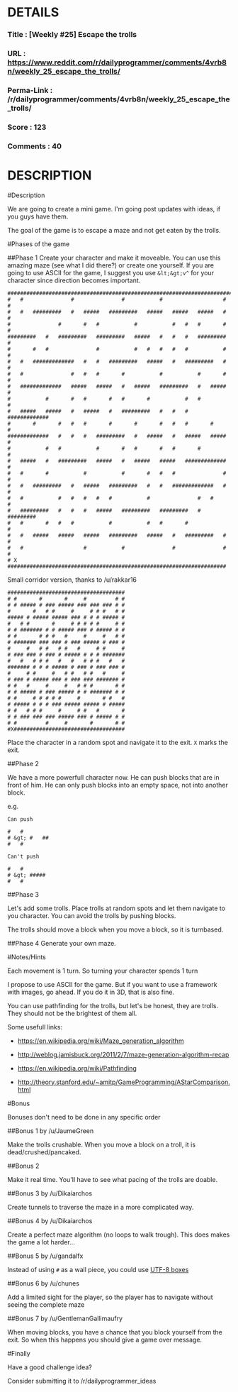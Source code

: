 # DETAILS
### Title      : [Weekly #25] Escape the trolls
### URL        : https://www.reddit.com/r/dailyprogrammer/comments/4vrb8n/weekly_25_escape_the_trolls/
### Perma-Link : /r/dailyprogrammer/comments/4vrb8n/weekly_25_escape_the_trolls/
### Score      : 123
### Comments   : 40

# DESCRIPTION
#Description

We are going to create a mini game. 
I'm going post updates with ideas, if you guys have them.

The goal of the game is to escape a maze and not get eaten by the trolls.

#Phases of the game

##Phase 1
Create your character and make it moveable.
You can use this amazing maze (see what I did there?) or create one yourself.
If you are going to use ASCII for the game, I suggest you use `&lt;&gt;v^` for your character since direction becomes important.

    #########################################################################
    #   #               #               #           #                   #   #
    #   #   #########   #   #####   #########   #####   #####   #####   #   #
    #               #       #   #           #           #   #   #       #   #
    #########   #   #########   #########   #####   #   #   #   #########   #
    #       #   #               #           #   #   #   #   #           #   #
    #   #   #############   #   #   #########   #####   #   #########   #   #
    #   #               #   #   #       #           #           #       #   #
    #   #############   #####   #####   #   #####   #########   #   #####   #
    #           #       #   #       #   #       #           #   #           #
    #   #####   #####   #   #####   #   #########   #   #   #   #############
    #       #       #   #   #       #       #       #   #   #       #       #
    #############   #   #   #   #########   #   #####   #   #####   #####   #
    #           #   #           #       #   #       #   #       #           #
    #   #####   #   #########   #####   #   #####   #####   #############   #
    #   #       #           #           #       #   #   #               #   #
    #   #   #########   #   #####   #########   #   #   #############   #   #
    #   #           #   #   #   #   #           #               #   #       #
    #   #########   #   #   #   #####   #########   #########   #   #########
    #   #       #   #   #           #           #   #       #               #
    #   #   #####   #####   #####   #########   #####   #   #########   #   #
    #   #                   #           #               #               #   #
    # X #####################################################################

Small corridor version, thanks to /u/rakkar16

    #####################################
    # #       #       #     #         # #
    # # ##### # ### ##### ### ### ### # #
    #       #   # #     #     # # #   # #
    ##### # ##### ##### ### # # # ##### #
    #   # #       #     # # # # #     # #
    # # ####### # # ##### ### # ##### # #
    # #       # # #   #     #     #   # #
    # ####### ### ### # ### ##### # ### #
    #     #   # #   # #   #     # #     #
    # ### ### # ### # ##### # # # #######
    #   #   # # #   #   #   # # #   #   #
    ####### # # # ##### # ### # ### ### #
    #     # #     #   # #   # #   #     #
    # ### # ##### ### # ### ### ####### #
    # #   #     #     #   # # #       # #
    # # ##### # ### ##### # # ####### # #
    # #     # # # # #     #       # #   #
    # ##### # # # ### ##### ##### # #####
    # #   # # #     #     # #   #       #
    # # ### ### ### ##### ### # ##### # #
    # #         #     #       #       # #
    #X###################################

Place the character in a random spot and navigate it to the exit. `X` marks the exit.

##Phase 2

We have a more powerfull character now. He can push blocks that are in front of him.
He can only push blocks into an empty space, not into another block.

e.g.

    Can push

    #   #     
    # &gt; #   ##
    #   #        

    Can't push
    
    #   #     
    # &gt; #####
    #   #   

##Phase 3

Let's add some trolls. Place trolls at random spots and let them navigate to you character.
You can avoid the trolls by pushing blocks. 

The trolls should move a block when you move a block, so it is turnbased.

##Phase 4
Generate your own maze.

#Notes/Hints

Each movement is 1 turn. So turning your character spends 1 turn

I propose to use ASCII for the game. 
But if you want to use a framework with images, go ahead. If you do it in 3D, that is also fine.

You can use pathfinding for the trolls, but let's be honest, they are trolls. They should not be the brightest of them all.

Some usefull links:

- https://en.wikipedia.org/wiki/Maze_generation_algorithm
- http://weblog.jamisbuck.org/2011/2/7/maze-generation-algorithm-recap

- https://en.wikipedia.org/wiki/Pathfinding
- http://theory.stanford.edu/~amitp/GameProgramming/AStarComparison.html

#Bonus

Bonuses don't need to be done in any specific order

##Bonus 1 by /u/JaumeGreen

Make the trolls crushable. When you move a block on a troll, it is dead/crushed/pancaked.

##Bonus 2

Make it real time. You'll have to see what pacing of the trolls are doable.

##Bonus 3 by /u/Dikaiarchos

Create tunnels to traverse the maze in a more complicated way.

##Bonus 4 by /u/Dikaiarchos

Create a perfect maze algorithm (no loops to walk trough). This does makes the game a lot harder...

##Bonus 5 by /u/gandalfx

Instead of using `#` as a wall piece, you could use [UTF-8 boxes](https://en.wikipedia.org/wiki/Box-drawing_character)

##Bonus 6 by /u/chunes

Add a limited sight for the player, so the player has to navigate without seeing the complete maze

##Bonus 7 by /u/GentlemanGallimaufry

When moving blocks, you have a chance that you block yourself from the exit.
So when this happens you should give a game over message.

#Finally

Have a good challenge idea?

Consider submitting it to /r/dailyprogrammer_ideas